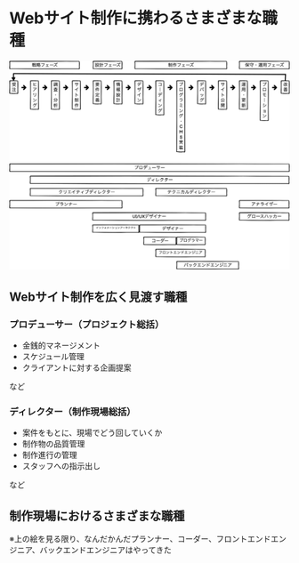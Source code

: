 # Webサイト制作に携わるさまざまな職種

![Webサイト制作に携わるさまざまな職種](Webサイト制作のさまざまな職種.png)

## Webサイト制作を広く見渡す職種

### プロデューサー（プロジェクト総括）

- 金銭的マネージメント
- スケジュール管理
- クライアントに対する企画提案

など

### ディレクター（制作現場総括）

- 案件をもとに、現場でどう回していくか
- 制作物の品質管理
- 制作進行の管理
- スタッフへの指示出し

など

## 制作現場におけるさまざまな職種

※上の絵を見る限り、なんだかんだプランナー、コーダー、フロントエンドエンジニア、バックエンドエンジニアはやってきた
